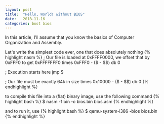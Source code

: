 ```yaml
---
layout: post
title:  "Hello, World! without BIOS"
date:   2018-11-16
categories: boot bios
---
```

In this article, I'll assume that you know the basics of Computer Organization and Assembly.

Let's write the simplest code ever, one that does absolutely nothing
{% highlight nasm %}
; Our file is loaded at 0xFFFF0000, we offset that by 0xFFF0 to get 0xFFFFFFF0
times 0xFFF0 - ($ - $$) db 0

; Execution starts here
jmp $

; Our file must be exactly 64k in size
times 0x10000 - ($ - $$) db 0
{% endhighlight %}

to compile this file into a (flat) binary image, use the following command
{% highlight bash %}
$ nasm -f bin -o bios.bin bios.asm
{% endhighlight %}

and to run it, use
{% highlight bash %}
$ qemu-system-i386 -bios bios.bin
{% endhighlight %}
